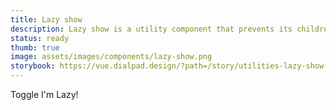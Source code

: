 ```yaml
---
title: Lazy show
description: Lazy show is a utility component that prevents its children from being rendered until the first time it is shown.
status: ready
thumb: true
image: assets/images/components/lazy-show.png
storybook: https://vue.dialpad.design/?path=/story/utilities-lazy-show--default
---
```


<code-well-header>
  <dt-button @click="isShown = !isShown">
    Toggle
  </dt-button>
  <dt-lazy-show
    transition="fade"
    :show="isShown"
  >
    I'm Lazy!
  </dt-lazy-show>
</code-well-header>

<script>
export default {
  data() {
    return {
      isShown: false,
    }
  },
}
</script>
